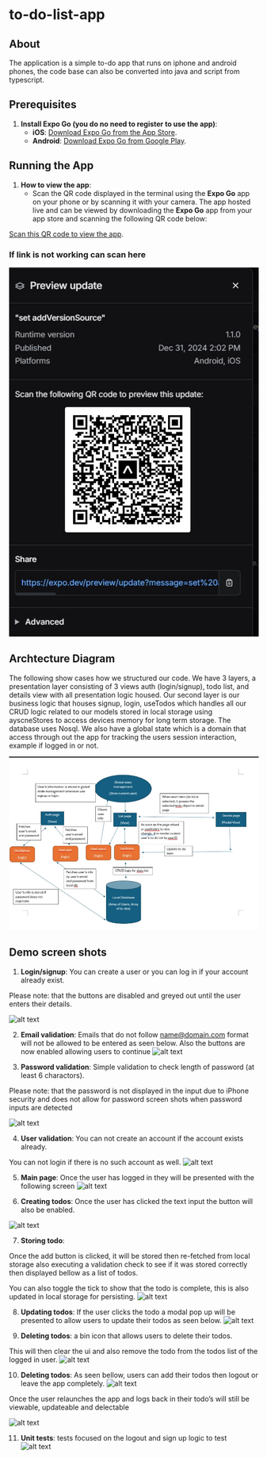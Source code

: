 # to-do-list-app

## About

The application is a simple to-do app that runs on iphone and android phones, the code base can also be converted into java and script from typescript. <br />

## Prerequisites

1. **Install Expo Go (you do no need to register to use the app)**:
   - **iOS**: [Download Expo Go from the App Store](https://apps.apple.com/us/app/expo-go/id982107779).
   - **Android**: [Download Expo Go from Google Play](https://play.google.com/store/apps/details?id=host.exp.exponent).<br />

## Running the App

1. **How to view the app**:
   - Scan the QR code displayed in the terminal using the **Expo Go** app on your phone or by scanning it with your camera.
     The app hosted live and can be viewed by downloading the **Expo Go** app from your app store and scanning the following QR code below:

[Scan this QR code to view the app](https://expo.dev/preview/update?message=set%20addVersionSource&updateRuntimeVersion=1.1.0&createdAt=2024-12-31T01%3A02%3A09.239Z&slug=exp&projectId=ba97eb8d-f733-4ac9-b817-975a16122842&group=9b10e8b7-47f0-4483-a75c-bbc20d22645e).

### If link is not working can scan here

![QR code](./QRupdated.jpg)<br />

## Archtecture Diagram

The following show cases how we structured our code. We have 3 layers, a presentation layer consisting of 3 views auth (login/signup), todo list, and details view with all presentation logic housed. Our second layer is our business logic that houses signup, login, useTodos which handles all our CRUD logic related to our models stored in local storage using ayscneStores to access devices memory for long term storage. The database uses Nosql. We also have a global state which is a domain that access through out the app for tracking the users session interaction, example if logged in or not.

![alt text](./to-do-diagram.jpg)<br />

## Demo screen shots

1. **Login/signup**:
   You can create a user or you can log in if your account already exist.

Please note: that the buttons are disabled and greyed out until the user enters their details.

![alt text](../to-do-list-app/Screenshots/demo-login.jpg)

2. **Email validation**:
   Emails that do not follow name@domain.com format will not be allowed to be entered as seen below. Also the buttons are now enabled allowing users to continue
   ![alt text](../to-do-list-app/Screenshots/demo-email.jpg)

3. **Password validation**:
   Simple validation to check length of password (at least 6 charactors).

Please note: that the password is not displayed in the input due to iPhone security and does not allow for password screen shots when password inputs are detected

![alt text](../to-do-list-app/Screenshots/demo-passwordValidation.jpg)

4. **User validation**:
   You can not create an account if the account exists already.

You can not login if there is no such account as well.
![alt text](../to-do-list-app/Screenshots/demo-userValidation.jpg)

5. **Main page**:
   Once the user has logged in they will be presented with the following screen
   ![alt text](../to-do-list-app/Screenshots/demo-mainpage.jpg)

6. **Creating todos**:
   Once the user has clicked the text input the button will also be enabled.

![alt text](../to-do-list-app/Screenshots/demo-creatingtodos.jpg)

7. **Storing todo**:

Once the add button is clicked, it will be stored then re-fetched from local storage also executing a validation check to see if it was stored correctly then displayed bellow as a list of todos.

You can also toggle the tick to show that the todo is complete, this is also updated in local storage for persisting.
![alt text](../to-do-list-app/Screenshots/demo-sortingtodos.jpg)

8. **Updating todos**:
   If the user clicks the todo a modal pop up will be presented to allow users to update their todos as seen below.
   ![alt text](../to-do-list-app/Screenshots/demo-updatingtodos.jpg)

9. **Deleting todos**:
   a bin icon that allows users to delete their todos.

This will then clear the ui and also remove the todo from the todos list of the logged in user.
![alt text](../to-do-list-app/Screenshots/demo-deletedotos.jpg)

10. **Deleting todos**:
    As seen bellow, users can add their todos then logout or leave the app completely.
    ![alt text](../to-do-list-app/Screenshots/demo-datapresistance.jpg)

Once the user relaunches the app and logs back in their todo’s will still be viewable, updateable and delectable

![alt text](../to-do-list-app/Screenshots/demo-datapresistance2.jpg)

11. **Unit tests**:
    tests focused on the logout and sign up logic to test
    ![alt text](../to-do-list-app/Screenshots/demo-tests.jpg)
